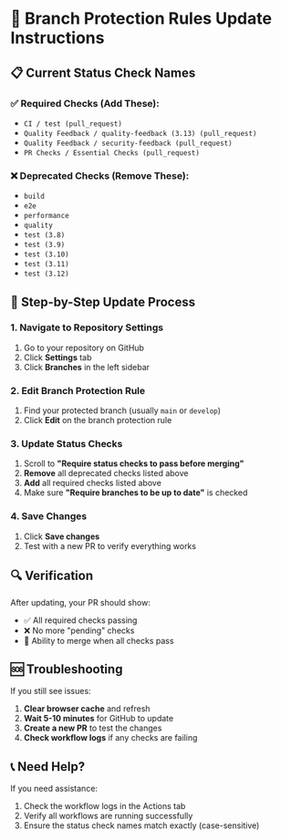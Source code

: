 # 🔧 Branch Protection Rules Update Instructions

## 📋 Current Status Check Names

### ✅ Required Checks (Add These):

- `CI / test (pull_request)`
- `Quality Feedback / quality-feedback (3.13) (pull_request)`
- `Quality Feedback / security-feedback (pull_request)`
- `PR Checks / Essential Checks (pull_request)`

### ❌ Deprecated Checks (Remove These):

- `build`
- `e2e`
- `performance`
- `quality`
- `test (3.8)`
- `test (3.9)`
- `test (3.10)`
- `test (3.11)`
- `test (3.12)`

## 🚀 Step-by-Step Update Process

### 1. Navigate to Repository Settings

1. Go to your repository on GitHub
2. Click **Settings** tab
3. Click **Branches** in the left sidebar

### 2. Edit Branch Protection Rule

1. Find your protected branch (usually `main` or `develop`)
2. Click **Edit** on the branch protection rule

### 3. Update Status Checks

1. Scroll to **"Require status checks to pass before merging"**
2. **Remove** all deprecated checks listed above
3. **Add** all required checks listed above
4. Make sure **"Require branches to be up to date"** is checked

### 4. Save Changes

1. Click **Save changes**
2. Test with a new PR to verify everything works

## 🔍 Verification

After updating, your PR should show:

- ✅ All required checks passing
- ❌ No more "pending" checks
- 🚀 Ability to merge when all checks pass

## 🆘 Troubleshooting

If you still see issues:

1. **Clear browser cache** and refresh
2. **Wait 5-10 minutes** for GitHub to update
3. **Create a new PR** to test the changes
4. **Check workflow logs** if any checks are failing

## 📞 Need Help?

If you need assistance:

1. Check the workflow logs in the Actions tab
2. Verify all workflows are running successfully
3. Ensure the status check names match exactly (case-sensitive)
